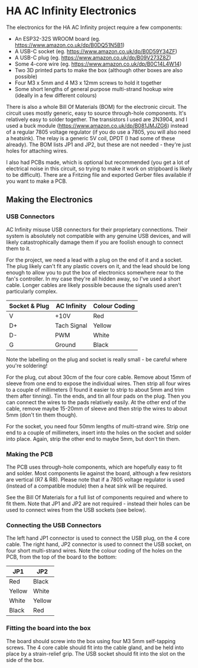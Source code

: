 # HA AC Infinity Electronics

The electronics for the HA AC Infinity project require a few components:

- An ESP32-32S WROOM board (eg. https://www.amazon.co.uk/dp/B0DQ51N5B1)
- A USB-C socket (eg. https://www.amazon.co.uk/dp/B0D59Y34ZF)
- A USB-C plug (eg. https://www.amazon.co.uk/dp/B09V273Z8Z)
- Some 4-core wire (eg. https://www.amazon.co.uk/dp/B0C14L4W14)
- Two 3D printed parts to make the box (although other boxes are also possible)
- Four M3 x 5mm and 4 M3 x 12mm screws to hold it together
- Some short lengths of general purpose multi-strand hookup wire (ideally in a few different colours)

There is also a whole Bill Of Materials (BOM) for the electronic circuit. The circuit uses mostly generic, easy to source through-hole components. It's relatively easy to solder together. The transistors I used are 2N3904, and I used a buck module (https://www.amazon.co.uk/dp/B081JMJZG6) instead of a regular 7805 voltage regulator (if you do use a 7805, you will also need a heatsink). The relay is a generic 5V coil, DPDT (I had some of these already). The BOM lists JP1 and JP2, but these are not needed - they're just holes for attaching wires.

I also had PCBs made, which is optional but recommended (you get a lot of electrical noise in this circuit, so trying to make it work on stripboard is likely to be difficult). There are a Fritzing file and exported Gerber files available if you want to make a PCB.

## Making the Electronics

### USB Connectors

AC Infinity misuse USB connectors for their proprietary connections. Their system is absolutely not compatible with any genuine USB devices, and will likely catastrophically damage them if you are foolish enough to connect them to it.

For the project, we need a lead with a plug on the end of it and a socket. The plug likely can't fit any plastic covers on it, and the lead should be long enough to allow you to put the box of electronics somewhere near to the fan's controller. In my case they're all hidden away, so I've used a short cable. Longer cables are likely possible because the signals used aren't particularly complex.

| Socket & Plug | AC Infinity | Colour Coding |
| ------------- | ----------- | ------------- |
| V             | +10V        | Red           |
| D+            | Tach Signal | Yellow        |
| D-            | PWM         | White         |
| G             | Ground      | Black         |

Note the labelling on the plug and socket is really small - be careful where you're soldering!

For the plug, cut about 30cm of the four core cable. Remove about 15mm of sleeve from one end to expose the individual wires. Then strip all four wires to a couple of millimeters (I found it easier to strip to about 5mm and trim them after tinning). Tin the ends, and tin all four pads on the plug. Then you can connect the wires to the pads relatively easily. At the other end of the cable, remove maybe 15-20mm of sleeve and then strip the wires to about 5mm (don't tin them though).

For the socket, you need four 50mm lengths of multi-strand wire. Strip one end to a couple of millimeters, insert into the holes on the socket and solder into place. Again, strip the other end to maybe 5mm, but don't tin them.

### Making the PCB

The PCB uses through-hole components, which are hopefully easy to fit and solder. Most components lie against the board, although a few resistors are vertical (R7 & R8). Please note that if a 7805 voltage regulator is used (instead of a compatible module) then a heat sink will be required.

See the Bill Of Materials for a full list of components required and where to fit them. Note that JP1 and JP2 are not required - instead their holes can be used to connect wires from the USB sockets (see below).

### Connecting the USB Connectors

The left hand JP1 connector is used to connect the USB plug, on the 4 core cable. The right hand, JP2 connector is used to connect the USB socket, on four short multi-strand wires. Note the colour coding of the holes on the PCB, from the top of the board to the bottom:

| JP1    | JP2    |
| ------ | ------ |
| Red    | Black  |
| Yellow | White  |
| White  | Yellow |
| Black  | Red    |

### Fitting the board into the box

The board should screw into the box using four M3 5mm self-tapping screws. The 4 core cable should fit into the cable gland, and be held into place by a strain-relief grip. The USB socket should fit into the slot on the side of the box.
